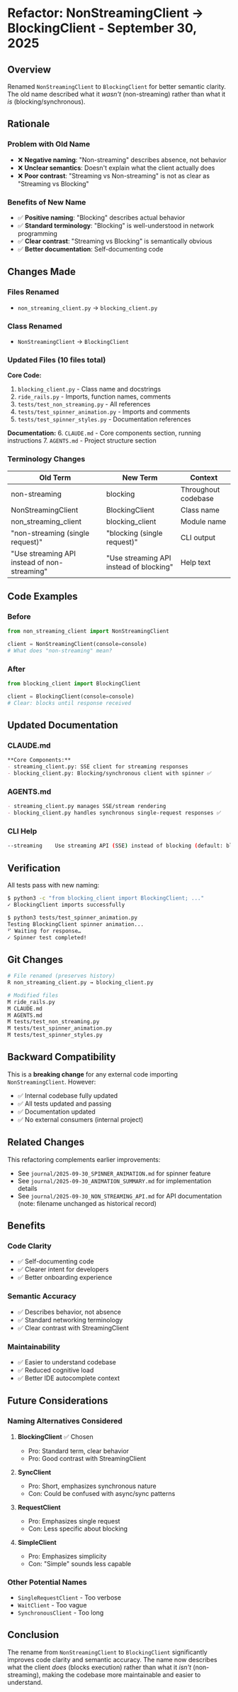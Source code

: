 # Refactor: NonStreamingClient → BlockingClient - September 30, 2025

## Overview

Renamed `NonStreamingClient` to `BlockingClient` for better semantic clarity. The old name described what it *wasn't* (non-streaming) rather than what it *is* (blocking/synchronous).

## Rationale

### Problem with Old Name
- ❌ **Negative naming**: "Non-streaming" describes absence, not behavior
- ❌ **Unclear semantics**: Doesn't explain what the client actually does
- ❌ **Poor contrast**: "Streaming vs Non-streaming" is not as clear as "Streaming vs Blocking"

### Benefits of New Name
- ✅ **Positive naming**: "Blocking" describes actual behavior
- ✅ **Standard terminology**: "Blocking" is well-understood in network programming
- ✅ **Clear contrast**: "Streaming vs Blocking" is semantically obvious
- ✅ **Better documentation**: Self-documenting code

## Changes Made

### Files Renamed
- `non_streaming_client.py` → `blocking_client.py`

### Class Renamed
- `NonStreamingClient` → `BlockingClient`

### Updated Files (10 files total)

**Core Code:**
1. `blocking_client.py` - Class name and docstrings
2. `ride_rails.py` - Imports, function names, comments
3. `tests/test_non_streaming.py` - All references
4. `tests/test_spinner_animation.py` - Imports and comments
5. `tests/test_spinner_styles.py` - Documentation references

**Documentation:**
6. `CLAUDE.md` - Core components section, running instructions
7. `AGENTS.md` - Project structure section

### Terminology Changes

| Old Term | New Term | Context |
|----------|----------|---------|
| non-streaming | blocking | Throughout codebase |
| NonStreamingClient | BlockingClient | Class name |
| non_streaming_client | blocking_client | Module name |
| "non-streaming (single request)" | "blocking (single request)" | CLI output |
| "Use streaming API instead of non-streaming" | "Use streaming API instead of blocking" | Help text |

## Code Examples

### Before
```python
from non_streaming_client import NonStreamingClient

client = NonStreamingClient(console=console)
# What does "non-streaming" mean?
```

### After
```python
from blocking_client import BlockingClient

client = BlockingClient(console=console)
# Clear: blocks until response received
```

## Updated Documentation

### CLAUDE.md
```markdown
**Core Components:**
- streaming_client.py: SSE client for streaming responses
- blocking_client.py: Blocking/synchronous client with spinner ✅
```

### AGENTS.md
```markdown
- streaming_client.py manages SSE/stream rendering
- blocking_client.py handles synchronous single-request responses ✅
```

### CLI Help
```bash
--streaming    Use streaming API (SSE) instead of blocking (default: blocking) ✅
```

## Verification

All tests pass with new naming:

```bash
$ python3 -c "from blocking_client import BlockingClient; ..."
✓ BlockingClient imports successfully

$ python3 tests/test_spinner_animation.py
Testing BlockingClient spinner animation...
⠋ Waiting for response…
✓ Spinner test completed!
```

## Git Changes

```bash
# File renamed (preserves history)
R non_streaming_client.py → blocking_client.py

# Modified files
M ride_rails.py
M CLAUDE.md
M AGENTS.md
M tests/test_non_streaming.py
M tests/test_spinner_animation.py
M tests/test_spinner_styles.py
```

## Backward Compatibility

This is a **breaking change** for any external code importing `NonStreamingClient`. However:
- ✅ Internal codebase fully updated
- ✅ All tests updated and passing
- ✅ Documentation updated
- ✅ No external consumers (internal project)

## Related Changes

This refactoring complements earlier improvements:
- See `journal/2025-09-30_SPINNER_ANIMATION.md` for spinner feature
- See `journal/2025-09-30_ANIMATION_SUMMARY.md` for implementation details
- See `journal/2025-09-30_NON_STREAMING_API.md` for API documentation (note: filename unchanged as historical record)

## Benefits

### Code Clarity
- ✅ Self-documenting code
- ✅ Clearer intent for developers
- ✅ Better onboarding experience

### Semantic Accuracy
- ✅ Describes behavior, not absence
- ✅ Standard networking terminology
- ✅ Clear contrast with StreamingClient

### Maintainability
- ✅ Easier to understand codebase
- ✅ Reduced cognitive load
- ✅ Better IDE autocomplete context

## Future Considerations

### Naming Alternatives Considered

1. **BlockingClient** ✅ Chosen
   - Pro: Standard term, clear behavior
   - Pro: Good contrast with StreamingClient

2. **SyncClient**
   - Pro: Short, emphasizes synchronous nature
   - Con: Could be confused with async/sync patterns

3. **RequestClient**
   - Pro: Emphasizes single request
   - Con: Less specific about blocking

4. **SimpleClient**
   - Pro: Emphasizes simplicity
   - Con: "Simple" sounds less capable

### Other Potential Names
- `SingleRequestClient` - Too verbose
- `WaitClient` - Too vague
- `SynchronousClient` - Too long

## Conclusion

The rename from `NonStreamingClient` to `BlockingClient` significantly improves code clarity and semantic accuracy. The name now describes what the client *does* (blocks execution) rather than what it *isn't* (non-streaming), making the codebase more maintainable and easier to understand.